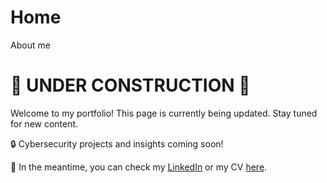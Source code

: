 # Home
About me
# 🚧 **UNDER CONSTRUCTION** 🚧  

Welcome to my portfolio! This page is currently being updated. Stay tuned for new content.  

🔒 Cybersecurity projects and insights coming soon!  

📌 In the meantime, you can check my [LinkedIn](https://www.linkedin.com/in/thiago-w/) or my CV [here](#).  
